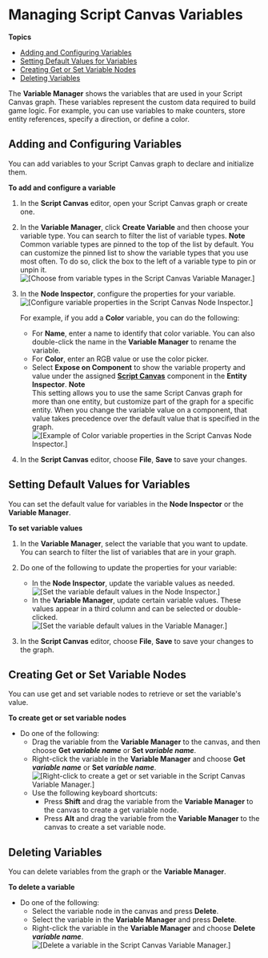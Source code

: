 # Managing Script Canvas Variables<a name="script-canvas-managing-variables"></a>

**Topics**
+ [Adding and Configuring Variables](#script-canvas-add-and-configure-variable-nodes)
+ [Setting Default Values for Variables](#script-canvas-modify-variable-values)
+ [Creating Get or Set Variable Nodes](#script-canvas-create-get-or-set-nodes)
+ [Deleting Variables](#script-canvas-delete-variable-nodes)

The **Variable Manager** shows the variables that are used in your Script Canvas graph\. These variables represent the custom data required to build game logic\. For example, you can use variables to make counters, store entity references, specify a direction, or define a color\.

## Adding and Configuring Variables<a name="script-canvas-add-and-configure-variable-nodes"></a>

You can add variables to your Script Canvas graph to declare and initialize them\.

**To add and configure a variable**

1. In the **Script Canvas** editor, open your Script Canvas graph or create one\.

1. In the **Variable Manager**, click **Create Variable** and then choose your variable type\. You can search to filter the list of variable types\.
**Note**  
Common variable types are pinned to the top of the list by default\. You can customize the pinned list to show the variable types that you use most often\. To do so, click the box to the left of a variable type to pin or unpin it\.   
![\[Choose from variable types in the Script Canvas Variable Manager.\]](http://docs.aws.amazon.com/lumberyard/latest/userguide/images/variable-manager-create-variable-types.png)

1. In the **Node Inspector**, configure the properties for your variable\.  
![\[Configure variable properties in the Script Canvas Node Inspector.\]](http://docs.aws.amazon.com/lumberyard/latest/userguide/images/node-inspector-configure-variable-properties.png)

   For example, if you add a **Color** variable, you can do the following:
   + For **Name**, enter a name to identify that color variable\. You can also double\-click the name in the **Variable Manager** to rename the variable\.
   + For **Color**, enter an RGB value or use the color picker\.
   + Select **Expose on Component** to show the variable property and value under the assigned **[Script Canvas](component-script-canvas.md)** component in the **Entity Inspector**\.
**Note**  
This setting allows you to use the same Script Canvas graph for more than one entity, but customize part of the graph for a specific entity\. When you change the variable value on a component, that value takes precedence over the default value that is specified in the graph\.  
![\[Example of Color variable properties in the Script Canvas Node Inspector.\]](http://docs.aws.amazon.com/lumberyard/latest/userguide/images/node-inspector-color-variable-example.png)

1. In the **Script Canvas** editor, choose **File**, **Save** to save your changes\.

## Setting Default Values for Variables<a name="script-canvas-modify-variable-values"></a>

You can set the default value for variables in the **Node Inspector** or the **Variable Manager**\.

**To set variable values**

1. In the **Variable Manager**, select the variable that you want to update\. You can search to filter the list of variables that are in your graph\.

1. Do one of the following to update the properties for your variable:
   + In the **Node Inspector**, update the variable values as needed\.  
![\[Set the variable default values in the Node Inspector.\]](http://docs.aws.amazon.com/lumberyard/latest/userguide/images/node-inspector-modify-variable-values.png)
   + In the **Variable Manager**, update certain variable values\. These values appear in a third column and can be selected or double\-clicked\.  
![\[Set the variable default values in the Variable Manager.\]](http://docs.aws.amazon.com/lumberyard/latest/userguide/images/variable-manager-modify-variable-values.png)

1. In the **Script Canvas** editor, choose **File**, **Save** to save your changes to the graph\.

## Creating Get or Set Variable Nodes<a name="script-canvas-create-get-or-set-nodes"></a>

You can use get and set variable nodes to retrieve or set the variable's value\.

**To create get or set variable nodes**
+ Do one of the following:
  + Drag the variable from the **Variable Manager** to the canvas, and then choose **Get *variable name*** or **Set *variable name***\.
  + Right\-click the variable in the **Variable Manager** and choose **Get *variable name*** or **Set *variable name***\.  
![\[Right-click to create a get or set variable in the Script Canvas Variable Manager.\]](http://docs.aws.amazon.com/lumberyard/latest/userguide/images/variable-manager-create-get-set-variable.png)
  + Use the following keyboard shortcuts:
    + Press **Shift** and drag the variable from the **Variable Manager** to the canvas to create a get variable node\.
    + Press **Alt** and drag the variable from the **Variable Manager** to the canvas to create a set variable node\.

## Deleting Variables<a name="script-canvas-delete-variable-nodes"></a>

You can delete variables from the graph or the **Variable Manager**\.

**To delete a variable**
+ Do one of the following:
  + Select the variable node in the canvas and press **Delete**\.
  + Select the variable in the **Variable Manager** and press **Delete**\.
  + Right\-click the variable in the **Variable Manager** and choose **Delete *variable name***\.  
![\[Delete a variable in the Script Canvas Variable Manager.\]](http://docs.aws.amazon.com/lumberyard/latest/userguide/images/variable-manager-delete-variable-node.png)